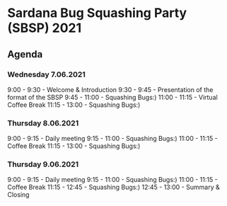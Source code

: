 # Sardana Bug Squashing Party (SBSP) 2021

## Agenda

### Wednesday 7.06.2021

 9:00 -  9:30 - Welcome & Introduction
 9:30 -  9:45 - Presentation of the format of the SBSP
 9:45 - 11:00 - Squashing Bugs:)
11:00 - 11:15 - Virtual Coffee Break
11:15 - 13:00 - Squashing Bugs:)

### Thursday 8.06.2021

 9:00 -  9:15 - Daily meeting
 9:15 - 11:00 - Squashing Bugs:)
11:00 - 11:15 - Coffee Break
11:15 - 13:00 - Squashing Bugs:)

### Thursday 9.06.2021

 9:00 -  9:15 - Daily meeting
 9:15 - 11:00 - Squashing Bugs:)
11:00 - 11:15 - Coffee Break
11:15 - 12:45 - Squashing Bugs:)
12:45 - 13:00 - Summary & Closing
